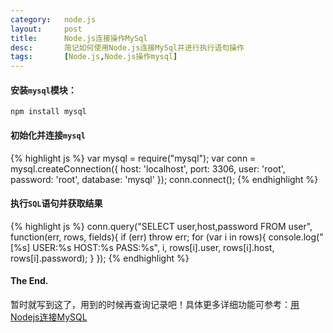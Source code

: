 ```yaml
---
category:   node.js
layout:     post
title:      Node.js连接操作MySql
desc:       简记如何使用Node.js连接MySql并进行执行语句操作
tags:       [Node.js,Node.js操作mysql]
---
```

#### 安装`mysql`模块：

    npm install mysql

#### 初始化并连接`mysql`
{% highlight js %}
var mysql = require("mysql");
var conn  = mysql.createConnection({
    host: 'localhost',
    port: 3306,
    user: 'root',
    password: 'root',
    database: 'mysql'
});
conn.connect();
{% endhighlight %}

#### 执行`SQL`语句并获取结果
{% highlight js %}
conn.query("SELECT user,host,password FROM user", function(err, rows, fields){
    if (err) throw err;
    for (var i in rows){
        console.log("[%s] USER:%s HOST:%s PASS:%s", i, rows[i].user, rows[i].host, rows[i].password);
    }
});
{% endhighlight %}

#### The End.
暂时就写到这了，用到的时候再查询记录吧！具体更多详细功能可参考：[用Nodejs连接MySQL](http://blog.fens.me/nodejs-mysql-intro/)